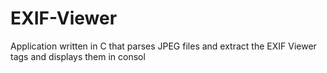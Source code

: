 # EXIF-Viewer
Application written in C that parses JPEG files and extract the EXIF Viewer tags and displays them in consol
